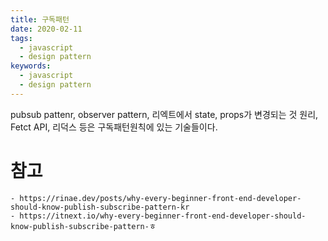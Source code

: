 ```yaml
---
title: 구독패턴
date: 2020-02-11
tags:
  - javascript
  - design pattern
keywords:
  - javascript
  - design pattern
---
```


pubsub pattenr, observer pattern, 리엑트에서 state, props가 변경되는 것 원리, Fetct API, 리덕스 등은 구독패턴원칙에 있는 기술들이다. 

# 참고 
    - https://rinae.dev/posts/why-every-beginner-front-end-developer-should-know-publish-subscribe-pattern-kr
    - https://itnext.io/why-every-beginner-front-end-developer-should-know-publish-subscribe-pattern-ㅎ